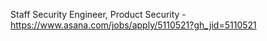 Staff Security Engineer, Product Security - https://www.asana.com/jobs/apply/5110521?gh_jid=5110521

